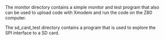 The monitor directory contains a simple monitor and test program that also can be used to
upload code with Xmodem and run the code on the Z80 computer.

The sd_card_test directory contains a program that is used to explore the SPI interface
to a SD card.

